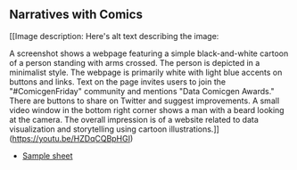 ## Narratives with Comics

[[Image description: Here's alt text describing the image:

A screenshot shows a webpage featuring a simple black-and-white cartoon of a person standing with arms crossed. The person is depicted in a minimalist style.  The webpage is primarily white with light blue accents on buttons and links. Text on the page invites users to join the "#ComicgenFriday" community and mentions "Data Comicgen Awards."  There are buttons to share on Twitter and suggest improvements.  A small video window in the bottom right corner shows a man with a beard looking at the camera. The overall impression is of a website related to data visualization and storytelling using cartoon illustrations.]](https://youtu.be/HZDqCQBpHGI)

- [Sample sheet](https://docs.google.com/spreadsheets/d/1b0DOfJnnx6MFcN955YqRqYafLb8XrH-zqtLaK2h5kkc/edit#gid=1534638946)

